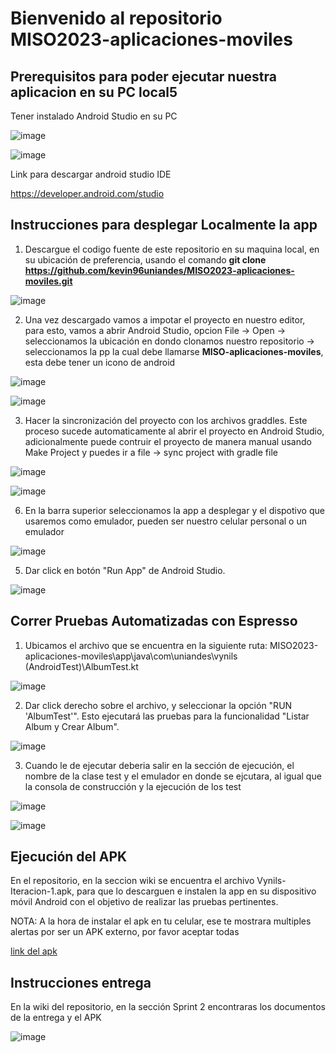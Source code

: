 # Bienvenido al repositorio MISO2023-aplicaciones-moviles

## Prerequisitos para poder ejecutar nuestra aplicacion en su PC local5

Tener instalado Android Studio en su PC

![image](https://github.com/kevin96uniandes/MISO2023-aplicaciones-moviles/assets/123959005/657134b0-da7d-407f-9aac-d7efe66d6449)

![image](https://github.com/kevin96uniandes/MISO2023-aplicaciones-moviles/assets/123959005/ef36cf88-0940-4e72-8fb7-0ecd6b676995)

Link para descargar android studio IDE 

https://developer.android.com/studio

## Instrucciones para desplegar Localmente la app

1. Descargue el codigo fuente de este repositorio en su maquina local, en su ubicación de preferencia, usando el comando **git clone https://github.com/kevin96uniandes/MISO2023-aplicaciones-moviles.git**

![image](https://github.com/kevin96uniandes/MISO2023-aplicaciones-moviles/assets/123959005/6399e3c9-3996-44f7-b1d3-6f7d195c880d)

2. Una vez descargado vamos a impotar el proyecto en nuestro editor, para esto, vamos a abrir Android Studio, opcion File -> Open -> seleccionamos la ubicación en dondo clonamos nuestro repositorio -> seleccionamos la pp la cual debe llamarse **MISO-aplicaciones-moviles**, esta debe tener un icono de android 

![image](https://github.com/kevin96uniandes/MISO2023-aplicaciones-moviles/assets/123959005/9111a3ec-c7eb-43ad-bec7-46ba933202ed)

![image](https://github.com/kevin96uniandes/MISO2023-aplicaciones-moviles/assets/123959005/fb450313-feff-4010-8b50-5e117060368c)

3. Hacer la sincronización del proyecto con los archivos graddles. Este proceso sucede automaticamente al abrir el proyecto en Android Studio, adicionalmente puede contruir el proyecto de manera manual usando Make Project y puedes ir a file -> sync project with gradle file

![image](https://github.com/kevin96uniandes/MISO2023-aplicaciones-moviles/assets/123959005/85e7c4a4-1c56-4f37-9968-ec14dcea80bf)
 
![image](https://github.com/kevin96uniandes/MISO2023-aplicaciones-moviles/assets/123959005/60090c59-48a3-4f48-8a26-fc466cedcaa2)

6. En la barra superior seleccionamos la app a desplegar y el dispotivo que usaremos como emulador, pueden ser nuestro celular personal o un emulador 

![image](https://github.com/kevin96uniandes/MISO2023-aplicaciones-moviles/assets/123959005/ec4f0e8f-42a4-4533-8f64-478a28705313)

5. Dar click en botón "Run App" de Android Studio.

![image](https://github.com/kevin96uniandes/MISO2023-aplicaciones-moviles/assets/123959005/7db7858e-2a17-414d-9855-fd3a933f1969)

## Correr Pruebas Automatizadas con Espresso

1. Ubicamos el archivo que se encuentra en la siguiente ruta: MISO2023-aplicaciones-moviles\app\java\com\uniandes\vynils (AndroidTest)\AlbumTest.kt

![image](https://github.com/kevin96uniandes/MISO2023-aplicaciones-moviles/assets/123959005/dd53e65c-f59c-467a-9aab-6569bfeefa1f)

2. Dar click derecho sobre el archivo, y seleccionar la opción "RUN 'AlbumTest'". Esto ejecutará las pruebas para la funcionalidad "Listar Album y Crear Album".

![image](https://github.com/kevin96uniandes/MISO2023-aplicaciones-moviles/assets/123959005/ba72d251-c872-4c15-9d85-97d54ac43abf)

3. Cuando le de ejecutar deberia salir en la sección de ejecución, el nombre de la clase test y el emulador en donde se ejcutara, al igual que la consola de construcción  y la ejecución de los test

![image](https://github.com/kevin96uniandes/MISO2023-aplicaciones-moviles/assets/123959005/050596ba-3e9d-4018-be29-94b5bdd0cec6)

![image](https://github.com/kevin96uniandes/MISO2023-aplicaciones-moviles/assets/123959005/2c2a7281-15ab-497c-af8b-11b241b9653d)

## Ejecución del APK

En el repositorio, en la seccion wiki se encuentra el archivo Vynils-Iteracion-1.apk, para que lo descarguen e instalen la app en su dispositivo móvil Android con el objetivo de realizar las pruebas pertinentes. 

NOTA: A la hora de instalar el apk en tu celular, ese te mostrara multiples alertas por ser un APK externo, por favor aceptar todas

[link del apk](https://uniandes-my.sharepoint.com/:u:/g/personal/lj_torresm1_uniandes_edu_co/ER7xuFVCCcVFkG0IsCuBz0cBOQ6f04c_D85Cvq5LVV0m3Q?e=fQ1azc)

## Instrucciones entrega

En la wiki del repositorio, en la sección Sprint 2 encontraras los documentos de la entrega y el APK

![image](https://github.com/kevin96uniandes/MISO2023-aplicaciones-moviles/assets/123959005/33d821e2-60e6-4479-b399-ff8ba584b554)

